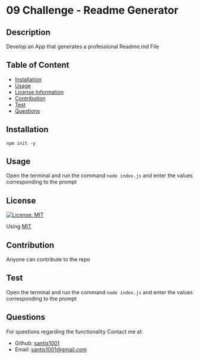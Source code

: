# 09 Challenge - Readme Generator
## Description
Develop an App that generates a professional Readme.md File

## Table of Content
- [Installation](#installation)
- [Usage](#usage)
- [License Information](#License)
- [Contribution](#contribution)
- [Test](#test)
- [Questions](#questions)

## Installation
```
npm init -y
```

## Usage
Open the terminal and run the command `node index.js` and enter the values corresponding to the prompt
## License
[![License: MIT](https://img.shields.io/badge/License-mit-grey.svg)](https://opensource.org/licenses/mit)

Using [MIT](https://opensource.org/licenses/mit)

## Contribution

Anyone can contribute to the repo

## Test
Open the terminal and run the command `node index.js` and enter the values corresponding to the prompt

## Questions
For questions regarding the functionality
Contact me at: 
* Github: [santis1001](https://github.com/santis1001)
* Email: santis1001@gmail.com

